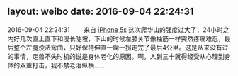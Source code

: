layout: weibo
date: 2016-09-04 22:24:31
---
2016-09-04 22:24:31  &nbsp;&nbsp;&nbsp;&nbsp;&nbsp;&nbsp; 来自 <a href="sinaweibo://customweibosource" rel="nofollow">iPhone 5s</a>
这次爬华山的强度过大了，24小时之内好几次直上直下和漫长陡坡，下山的时候左膝关节像抽筋一样突然疼痛难忍，最后整个左腿没法弯曲，只好保持伸直一瘸一拐走完了最后4公里。这是从来没有过的事情，走兽不失时机的说是身体老化的原因。啊，人到三十就得经受从心理到身体的双重打击，我不禁老泪纵横…… ​​​
